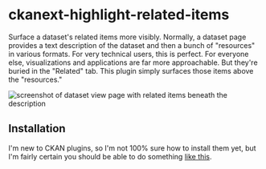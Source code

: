 # ckanext-highlight-related-items
Surface a dataset's related items more visibly. Normally, a dataset page
provides a text description of the dataset and then a bunch of "resources" in
various formats. For very technical users, this is perfect. For everyone else,
visualizations and applications are far more approachable. But they're buried in
the "Related" tab. This plugin simply surfaces those items above the "resources."

![screenshot of dataset view page with related items beneath the
description](http://i.imgur.com/M8dmuPc.png)

## Installation
I'm new to CKAN plugins, so I'm not 100% sure how to install them yet, but I'm
fairly certain you should be able to do something [like
this](https://github.com/ckan/ckanext-disqus#activating-and-installing).
